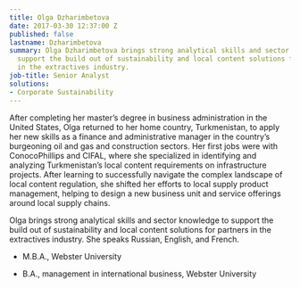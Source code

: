 ```yaml
---
title: Olga Dzharimbetova
date: 2017-03-30 12:37:00 Z
published: false
lastname: Dzharimbetova
summary: Olga Dzharimbetova brings strong analytical skills and sector knowledge to
  support the build out of sustainability and local content solutions for partners
  in the extractives industry.
job-title: Senior Analyst
solutions:
- Corporate Sustainability
---
```


After completing her master’s degree in business administration in the United States, Olga returned to her home country, Turkmenistan, to apply her new skills as a finance and administrative manager in the country’s burgeoning oil and gas and construction sectors. Her first jobs were with ConocoPhillips and CIFAL, where she specialized in identifying and analyzing Turkmenistan’s local content requirements on infrastructure projects. After learning to successfully navigate the complex landscape of local content regulation, she shifted her efforts to local supply product management, helping to design a new business unit and service offerings around local supply chains.

Olga brings strong analytical skills and sector knowledge to support the build out of sustainability and local content solutions for partners in the extractives industry.
She speaks Russian, English, and French.

* M.B.A., Webster University

* B.A., management in international business, Webster University